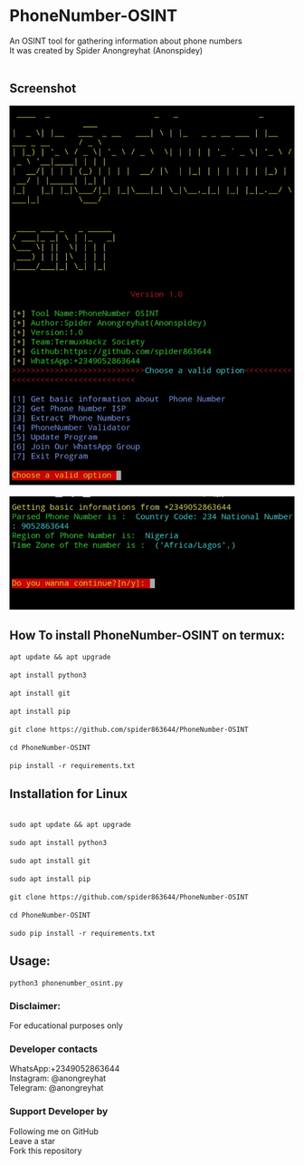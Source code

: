 # PhoneNumber-OSINT
An OSINT tool for gathering information about phone numbers
<br>
It was created by Spider Anongreyhat (Anonspidey) <br><br>

## Screenshot
<img src="phone1.jpg"><br><br>
<img src="phone2.jpg"><br>

## How To install PhoneNumber-OSINT on termux:

```
apt update && apt upgrade 

apt install python3

apt install git

apt install pip

git clone https://github.com/spider863644/PhoneNumber-OSINT

cd PhoneNumber-OSINT

pip install -r requirements.txt

```
## Installation for Linux

```

sudo apt update && apt upgrade 

sudo apt install python3

sudo apt install git

sudo apt install pip

git clone https://github.com/spider863644/PhoneNumber-OSINT

cd PhoneNumber-OSINT

sudo pip install -r requirements.txt

```

## Usage:

```
python3 phonenumber_osint.py

```

### Disclaimer:
For educational purposes only

### Developer contacts
WhatsApp:+2349052863644<br>
Instagram: @anongreyhat<br>
Telegram: @anongreyhat<br>


### Support Developer by
Following me on GitHub<br>
Leave a star<br>
Fork this repository
